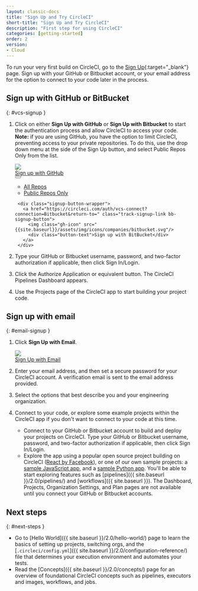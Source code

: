```yaml
---
layout: classic-docs
title: "Sign Up and Try CircleCI"
short-title: "Sign Up and Try CircleCI"
description: "First step for using CircleCI"
categories: [getting-started]
order: 2
version:
- Cloud
---
```


To run your very first build on CircleCI, go to the [Sign Up](https://circleci.com/signup/){:target="_blank"} page. Sign up with your GitHub or Bitbucket account, or your email address for the option to connect to your code later in the process.

## Sign up with GitHub or BitBucket
{: #vcs-signup }

1. Click on either **Sign Up with GitHub** or **Sign Up with Bitbucket** to start the authentication process and allow CircleCI to access your code. **Note:** if you are using GitHub, you have the option to limit CircleCI, preventing access to your private repositories. To do this, use the drop down menu at the side of the Sign Up button, and select Public Repos Only from the list.

    <!-- start: experiment code - #docs-discovery -->
    <div class="signup-and-try-experiment-block">
      <div class="signup-buttons">
        <div class="signup-button-wrapper gh-signup-button-wrapper">
          <a class="track-signup-link gh-signup-button" href="https://circleci.com/auth/vcs-connect?connection=Github&return-to=">
            <img class="gh-icon" src="{{site.baseurl}}/assets/img/icons/companies/github.svg"/>
            <div class="button-text">Sign up with GitHub</div>
          </a>
          <button class="gh-dropdown-button">
            <div class="gh-dropdown-caret"></div>
          </button>
          <ul class="gh-signup-dropdown">
            <li><a class="gh-link track-signup-link" href="https://circleci.com/login/">All Repos</a></li>
            <li><a class="gh-link track-signup-link" href="https://circleci.com/login-public/">Public Repos Only</a></li>
          </ul>
        </div>
    
        <div class="signup-button-wrapper">
          <a href="https://circleci.com/auth/vcs-connect?connection=Bitbucket&return-to=" class="track-signup-link bb-signup-button">
            <img class="gh-icon" src="{{site.baseurl}}/assets/img/icons/companies/bitbucket.svg"/>
            <div class="button-text">Sign up with BitBucket</div>
          </a>
        </div>
      </div>
    </div>
    <!-- end: experiment code -->
2. Type your GitHub or Bitbucket username, password, and two-factor authorization if applicable, then click Sign In/Login.

3. Click the Authorize Application or equivalent button. The CircleCI Pipelines Dashboard appears.

4. Use the Projects page of the CircleCI app to start building your project code.

## Sign up with email
{: #email-signup }

1. Click **Sign Up with Email**.

    <!-- start: experiment code - #docs-discovery -->
    <div class="signup-and-try-experiment-block">
      <div class="signup-button-wrapper">
        <div class="signup-buttons">
        <a href="https://circleci.com/auth/signup/" class="track-signup-link email-signup-button">
            <img class="gh-icon" src="{{site.baseurl}}/assets/img/icons/companies/circleci.svg"/>
            <div class="button-text">Sign Up with Email</div>
        </a>
        </div>
      </div>
    </div>
    <!-- end: experiment code -->

2. Enter your email address, and then set a secure password for your CircleCI account. A verification email is sent to the email address provided.

3. Select the options that best describe you and your engineering organization.

4. Connect to your code, or explore some example projects within the CircleCI app if you don't want to connect to your code at this time.

    - Connect to your GitHub or Bitbucket account to build and deploy your projects on CircleCI. Type your GitHub or Bitbucket username, password, and two-factor authorization if applicable, then click Sign In/Login.
    - Explore the app using a popular open source project building on CircleCI ([React by Facebook](https://app.circleci.com/pipelines/github/facebook/react)), or one of our own sample projects: a [sample JavaScript app](https://app.circleci.com/pipelines/github/CircleCI-Public/sample-javascript-cfd/), and a [sample Python app](https://app.circleci.com/pipelines/github/CircleCI-Public/sample-python-cfd/). You'll be able to start exploring features such as [pipelines]({{ site.baseurl }}/2.0/pipelines/) and [workflows]({{ site.baseurl }}). The Dashboard, Projects, Organization Settings, and Plan pages are not available until you connect your GitHub or Bitbucket accounts.


## Next steps
{: #next-steps }

- Go to [Hello World]({{ site.baseurl }}/2.0/hello-world/) page to learn the basics of setting up projects, switching orgs, and the [`.circleci/config.yml`]({{ site.baseurl }}/2.0/configuration-reference/) file that determines your execution environment and automates your tests.
- Read the [Concepts]({{ site.baseurl }}/2.0/concepts/) page for an overview of foundational CircleCI concepts such as pipelines, executors and images, workflows, and jobs.
